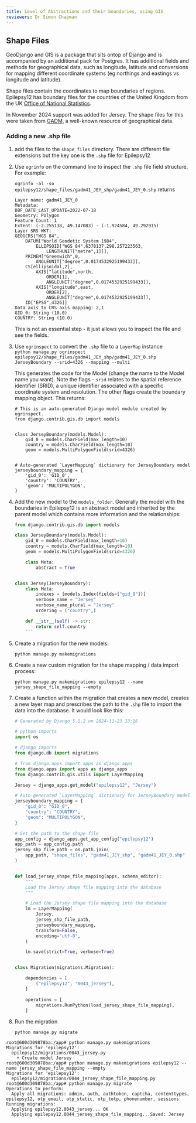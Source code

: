 ```yaml
---
title: Level of Abstractions and their boundaries, using GIS
reviewers: Dr Simon Chapman
---
```


## Shape Files

GeoDjango and GIS is a package that sits ontop of Django and is accompanied by an additional pack for Postgres. It has additional fields and methods for geographical data, such as longitude, latitude and conversions for mapping different coordinate systems (eg northings and eastings vs longitude and latitude).

Shape files contain the coordinates to map boundaries of regions. Epilepsy12 has boundary files for the countries of the United Kingdom from the UK [Office of National Statistics](https://geoportal.statistics.gov.uk/).

In November 2024 support was added for Jersey. The shape files for this were taken from [GADM](https://gadm.org/index.html), a well-known resource of geographical data.

### Adding a new .shp file

1. add the files to the `shape_files` directory. There are different file extensions but the key one is the `.shp` file for Epilepsy12
2. Use `ogrinfo` on the command line to inspect the `.shp` file field structure. For example:

    `ogrinfo -al -so epilepsy12/shape_files/gadm41_JEY_shp/gadm41_JEY_0.shp` returns

    ```console
    Layer name: gadm41_JEY_0
    Metadata:
    DBF_DATE_LAST_UPDATE=2022-07-18
    Geometry: Polygon
    Feature Count: 1
    Extent: (-2.255138, 49.147083) - (-1.924584, 49.292915)
    Layer SRS WKT:
    GEOGCRS["WGS 84",
        DATUM["World Geodetic System 1984",
            ELLIPSOID["WGS 84",6378137,298.257223563,
                LENGTHUNIT["metre",1]]],
        PRIMEM["Greenwich",0,
            ANGLEUNIT["degree",0.0174532925199433]],
        CS[ellipsoidal,2],
            AXIS["latitude",north,
                ORDER[1],
                ANGLEUNIT["degree",0.0174532925199433]],
            AXIS["longitude",east,
                ORDER[2],
                ANGLEUNIT["degree",0.0174532925199433]],
        ID["EPSG",4326]]
    Data axis to CRS axis mapping: 2,1
    GID_0: String (10.0)
    COUNTRY: String (10.0)
    ```

    This is not an essential step - it just allows you to inspect the file and see the fields.

3. Use `ogrinspect` to convert the `.shp` file to a `LayerMap` instance  
    `python manage.py ogrinspect epilepsy12/shape_files/gadm41_JEY_shp/gadm41_JEY_0.shp JerseyBoundary --srid=4326 --mapping --multi`

    This generates the code for the Model (change the name to the Model name you want). Note the flags - `srid` relates to the spatial reference identifier (SRID), a unique identifier associated with a specific coordinate system and resolution. The other flags create the boundary mapping object. This returns:

    ```console
    # This is an auto-generated Django model module created by ogrinspect.
    from django.contrib.gis.db import models


    class JerseyBoundary(models.Model):
        gid_0 = models.CharField(max_length=10)
        country = models.CharField(max_length=10)
        geom = models.MultiPolygonField(srid=4326)


    # Auto-generated `LayerMapping` dictionary for JerseyBoundary model
    jerseyboundary_mapping = {
        'gid_0': 'GID_0',
        'country': 'COUNTRY',
        'geom': 'MULTIPOLYGON',
    }
    ```

4. Add the new model to the `models_folder`. Generally the model with the boundaries in Epilepsy12 is an abstract model and inherited by the parent model which contains more information and the relationships:

    ```python
    from django.contrib.gis.db import models

    class JerseyBoundary(models.Model):
        gid_0 = models.CharField(max_length=10)
        country = models.CharField(max_length=10)
        geom = models.MultiPolygonField(srid=4326)

        class Meta:
            abstract = True


    class Jersey(JerseyBoundary):
        class Meta:
            indexes = [models.Index(fields=["gid_0"])]
            verbose_name = "Jersey"
            verbose_name_plural = "Jersey"
            ordering = ("country",)

        def __str__(self) -> str:
            return self.country
        ```

5. Create a migration for the new models:

   `python manage.py makemigrations`

6. Create a new custom migration for the shape mapping / data import process:

   `python manage.py makemigrations epilepsy12 --name jersey_shape_file_mapping --empty`

7. Create a function within the migration that creates a new model, creates a new layer map and prescribes the path to the `.shp` file to import the data into the database. It would look like this:

    ```python
    # Generated by Django 5.1.2 on 2024-11-23 13:16

    # python imports
    import os

    # django imports
    from django.db import migrations

    # from django.apps import apps as django_apps
    from django.apps import apps as django_apps
    from django.contrib.gis.utils import LayerMapping

    Jersey = django_apps.get_model("epilepsy12", "Jersey")

    # Auto-generated `LayerMapping` dictionary for JerseyBoundary model
    jerseyboundary_mapping = {
        "gid_0": "GID_0",
        "country": "COUNTRY",
        "geom": "MULTIPOLYGON",
    }

    # Get the path to the shape file
    app_config = django_apps.get_app_config("epilepsy12")
    app_path = app_config.path
    jersey_shp_file_path = os.path.join(
        app_path, "shape_files", "gadm41_JEY_shp", "gadm41_JEY_0.shp"
    )


    def load_jersey_shape_file_mapping(apps, schema_editor):
        """
        Load the Jersey shape file mapping into the database
        """

        # Load the Jersey shape file mapping into the database
        lm = LayerMapping(
            Jersey,
            jersey_shp_file_path,
            jerseyboundary_mapping,
            transform=False,
            encoding="utf-8",
        )

        lm.save(strict=True, verbose=True)


    class Migration(migrations.Migration):

        dependencies = [
            ("epilepsy12", "0043_jersey"),
        ]

        operations = [
            migrations.RunPython(load_jersey_shape_file_mapping),
        ]

    ```

8. Run the migration

    `python manage.py migrate`

```console
root@600d309878ba:/app# python manage.py makemigrations
Migrations for 'epilepsy12':
  epilepsy12/migrations/0043_jersey.py
    + Create model Jersey
root@600d309878ba:/app# python manage.py makemigrations epilepsy12 --name jersey_shape_file_mapping --empty
Migrations for 'epilepsy12':
  epilepsy12/migrations/0044_jersey_shape_file_mapping.py
root@600d309878ba:/app# python manage.py migrate
Operations to perform:
  Apply all migrations: admin, auth, authtoken, captcha, contenttypes, epilepsy12, otp_email, otp_static, otp_totp, phonenumber, sessions
Running migrations:
  Applying epilepsy12.0043_jersey... OK
  Applying epilepsy12.0044_jersey_shape_file_mapping...Saved: Jersey
```
